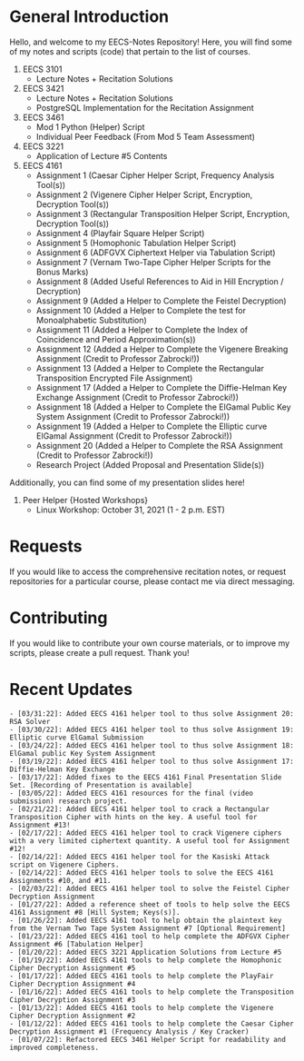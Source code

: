 # General Introduction
Hello, and welcome to my EECS-Notes Repository! Here, you will find some of my notes and scripts (code) that pertain to the list of courses. 

1. EECS 3101
    - Lecture Notes + Recitation Solutions
2. EECS 3421
    - Lecture Notes + Recitation Solutions 
    - PostgreSQL Implementation for the Recitation Assignment
3. EECS 3461
    - Mod 1 Python (Helper) Script
    - Individual Peer Feedback (From Mod 5 Team Assessment) 
4. EECS 3221
    - Application of Lecture #5 Contents 
5. EECS 4161
    - Assignment 1 (Caesar Cipher Helper Script, Frequency Analysis Tool(s)) 
    - Assignment 2 (Vigenere Cipher Helper Script, Encryption, Decryption Tool(s))
    - Assignment 3 (Rectangular Transposition Helper Script, Encryption, Decryption Tool(s))
    - Assignment 4 (Playfair Square Helper Script)
    - Assignment 5 (Homophonic Tabulation Helper Script)
    - Assignment 6 (ADFGVX Ciphertext Helper via Tabulation Script)
    - Assignment 7 (Vernam Two-Tape Cipher Helper Scripts for the Bonus Marks)
    - Assignment 8 (Added Useful References to Aid in Hill Encryption / Decryption)
    - Assignment 9 (Added a Helper to Complete the Feistel Decryption)
    - Assignment 10 (Added a Helper to Complete the test for Monoalphabetic Substitution)
    - Assignment 11 (Added a Helper to Complete the Index of Coincidence and Period Approximation(s))
    - Assignment 12 (Added a Helper to Complete the Vigenere Breaking Assignment (Credit to Professor Zabrocki!))
    - Assignment 13 (Added a Helper to Complete the Rectangular Transposition Encrypted File Assignment)
    - Assignment 17 (Added a Helper to Complete the Diffie-Helman Key Exchange Assignment (Credit to Professor Zabrocki!))
    - Assignment 18 (Added a Helper to Complete the ElGamal Public Key System Assignment (Credit to Professor Zabrocki!))
    - Assignment 19 (Added a Helper to Complete the Elliptic curve ElGamal Assignment (Credit to Professor Zabrocki!))
    - Assignment 20 (Added a Helper to Complete the RSA Assignment (Credit to Professor Zabrocki!))
    - Research Project (Added Proposal and Presentation Slide(s))

Additionally, you can find some of my presentation slides here!

1. Peer Helper {Hosted Workshops}
    - Linux Workshop: October 31, 2021 (1 - 2 p.m. EST)

# Requests
If you would like to access the comprehensive recitation notes, or request repositories for a particular course, please contact me via direct messaging.


# Contributing 
If you would like to contribute your own course materials, or to improve my scripts, please create a pull request. Thank you!

# Recent Updates
    - [03/31:22]: Added EECS 4161 helper tool to thus solve Assignment 20: RSA Solver
    - [03/30/22]: Added EECS 4161 helper tool to thus solve Assignment 19: Elliptic curve ElGamal Submission
    - [03/24/22]: Added EECS 4161 helper tool to thus solve Assignment 18: ElGamal public Key System Assignment
    - [03/19/22]: Added EECS 4161 helper tool to thus solve Assignment 17: Diffie-Helman Key Exchange
    - [03/17/22]: Added fixes to the EECS 4161 Final Presentation Slide Set. [Recording of Presentation is available]
    - [03/05/22]: Added EECS 4161 resources for the final (video submission) research project.
    - [02/21/22]: Added EECS 4161 helper tool to crack a Rectangular Transposition Cipher with hints on the key. A useful tool for Assignment #13!
    - [02/17/22]: Added EECS 4161 helper tool to crack Vigenere ciphers with a very limited ciphertext quantity. A useful tool for Assignment #12! 
    - [02/14/22]: Added EECS 4161 helper tool for the Kasiski Attack script on Vigenere Ciphers.
    - [02/14/22]: Added EECS 4161 helper tools to solve the EECS 4161 Assignments #10, and #11.
    - [02/03/22]: Added EECS 4161 helper tool to solve the Feistel Cipher Decryption Assignment
    - [01/27/22]: Added a reference sheet of tools to help solve the EECS 4161 Assignment #8 [Hill System; Keys(s)].
    - [01/26/22]: Added EECS 4161 tool to help obtain the plaintext key from the Vernam Two Tape System Assignment #7 [Optional Requirement]
    - [01/23/22]: Added EECS 4161 tool to help complete the ADFGVX Cipher Assignment #6 [Tabulation Helper]
    - [01/20/22]: Added EECS 3221 Application Solutions from Lecture #5
    - [01/19/22]: Added EECS 4161 tools to help complete the Homophonic Cipher Decryption Assignment #5
    - [01/17/22]: Added EECS 4161 tools to help complete the PlayFair Cipher Decryption Assignment #4
    - [01/16/22]: Added EECS 4161 tools to help complete the Transposition Cipher Decryption Assignment #3 
    - [01/13/22]: Added EECS 4161 tools to help complete the Vigenere Cipher Decryption Assignment #2  
    - [01/12/22]: Added EECS 4161 tools to help complete the Caesar Cipher Decryption Assignment #1 (Frequency Analysis / Key Cracker)
    - [01/07/22]: Refactored EECS 3461 Helper Script for readability and improved completeness.
